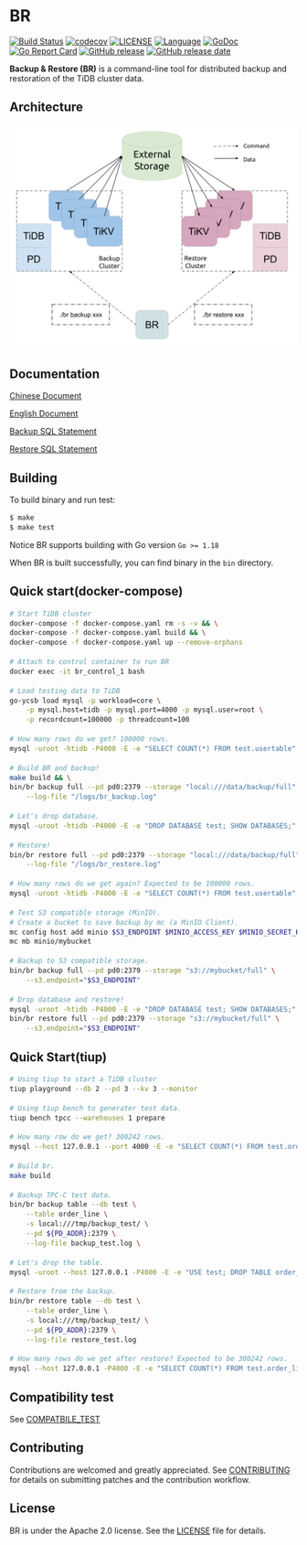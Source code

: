 # BR

[![Build Status](https://internal.pingcap.net/idc-jenkins/job/build_br_multi_branch/job/master/badge/icon)](https://internal.pingcap.net/idc-jenkins/job/build_br_multi_branch/job/master/)
[![codecov](https://codecov.io/gh/pingcap/br/branch/master/graph/badge.svg)](https://codecov.io/gh/pingcap/br)
[![LICENSE](https://img.shields.io/github/license/pingcap/br.svg)](https://github.com/pingcap/br/blob/master/LICENSE)
[![Language](https://img.shields.io/badge/Language-Go-blue.svg)](https://golang.org/)
[![GoDoc](https://img.shields.io/badge/Godoc-reference-blue.svg)](https://godoc.org/github.com/pingcap/br)
[![Go Report Card](https://goreportcard.com/badge/github.com/pingcap/br)](https://goreportcard.com/report/github.com/pingcap/br)
[![GitHub release](https://img.shields.io/github/tag/pingcap/br.svg?label=release)](https://github.com/pingcap/br/releases)
[![GitHub release date](https://img.shields.io/github/release-date/pingcap/br.svg)](https://github.com/pingcap/br/releases)

**Backup & Restore (BR)** is a command-line tool for distributed backup and restoration of the TiDB cluster data.

## Architecture

<img src="docs/images/arch.svg?sanitize=true" alt="architecture" width="600"/>

## Documentation

[Chinese Document](https://docs.pingcap.com/zh/tidb/v4.0/backup-and-restore-tool)

[English Document](https://docs.pingcap.com/tidb/v4.0/backup-and-restore-tool)

[Backup SQL Statement](https://docs.pingcap.com/tidb/v4.0/sql-statement-backup)

[Restore SQL Statement](https://docs.pingcap.com/tidb/v4.0/sql-statement-restore)

## Building

To build binary and run test:

```bash
$ make
$ make test
```

Notice BR supports building with Go version `Go >= 1.18`

When BR is built successfully, you can find binary in the `bin` directory.

## Quick start(docker-compose)

```sh
# Start TiDB cluster
docker-compose -f docker-compose.yaml rm -s -v && \
docker-compose -f docker-compose.yaml build && \
docker-compose -f docker-compose.yaml up --remove-orphans

# Attach to control container to run BR
docker exec -it br_control_1 bash

# Load testing data to TiDB
go-ycsb load mysql -p workload=core \
    -p mysql.host=tidb -p mysql.port=4000 -p mysql.user=root \
    -p recordcount=100000 -p threadcount=100

# How many rows do we get? 100000 rows.
mysql -uroot -htidb -P4000 -E -e "SELECT COUNT(*) FROM test.usertable"

# Build BR and backup!
make build && \
bin/br backup full --pd pd0:2379 --storage "local:///data/backup/full" \
    --log-file "/logs/br_backup.log"

# Let's drop database.
mysql -uroot -htidb -P4000 -E -e "DROP DATABASE test; SHOW DATABASES;"

# Restore!
bin/br restore full --pd pd0:2379 --storage "local:///data/backup/full" \
    --log-file "/logs/br_restore.log"

# How many rows do we get again? Expected to be 100000 rows.
mysql -uroot -htidb -P4000 -E -e "SELECT COUNT(*) FROM test.usertable"

# Test S3 compatible storage (MinIO).
# Create a bucket to save backup by mc (a MinIO Client).
mc config host add minio $S3_ENDPOINT $MINIO_ACCESS_KEY $MINIO_SECRET_KEY && \
mc mb minio/mybucket

# Backup to S3 compatible storage.
bin/br backup full --pd pd0:2379 --storage "s3://mybucket/full" \
    --s3.endpoint="$S3_ENDPOINT"

# Drop database and restore!
mysql -uroot -htidb -P4000 -E -e "DROP DATABASE test; SHOW DATABASES;" && \
bin/br restore full --pd pd0:2379 --storage "s3://mybucket/full" \
    --s3.endpoint="$S3_ENDPOINT"
```

## Quick Start(tiup)

```sh
# Using tiup to start a TiDB cluster
tiup playground --db 2 --pd 3 --kv 3 --monitor

# Using tiup bench to generater test data.
tiup bench tpcc --warehouses 1 prepare

# How many row do we get? 300242 rows.
mysql --host 127.0.0.1 --port 4000 -E -e "SELECT COUNT(*) FROM test.order_line" -u root -p

# Build br.
make build

# Backup TPC-C test data.
bin/br backup table --db test \
	--table order_line \
	-s local:///tmp/backup_test/ \
	--pd ${PD_ADDR}:2379 \
	--log-file backup_test.log \

# Let's drop the table.
mysql -uroot --host 127.0.0.1 -P4000 -E -e "USE test; DROP TABLE order_line; show tables" -u root -p

# Restore from the backup.
bin/br restore table --db test \
	--table order_line \
	-s local:///tmp/backup_test/ \
	--pd ${PD_ADDR}:2379 \
	--log-file restore_test.log

# How many rows do we get after restore? Expected to be 300242 rows.
mysql --host 127.0.0.1 -P4000 -E -e "SELECT COUNT(*) FROM test.order_line" -uroot -p
```

## Compatibility test

See [COMPATBILE_TEST](./COMPATIBLE_TEST.md)

## Contributing

Contributions are welcomed and greatly appreciated. See [CONTRIBUTING](./CONTRIBUTING.md)
for details on submitting patches and the contribution workflow.

## License

BR is under the Apache 2.0 license. See the [LICENSE](./LICENSE.md) file for details.
